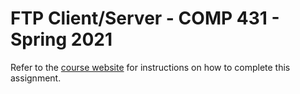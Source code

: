 # FTP Client/Server - COMP 431 - Spring 2021
Refer to the [course website](https://www.cs.unc.edu/~jasleen/Courses/COMP431/)
for instructions on how to complete this assignment.

